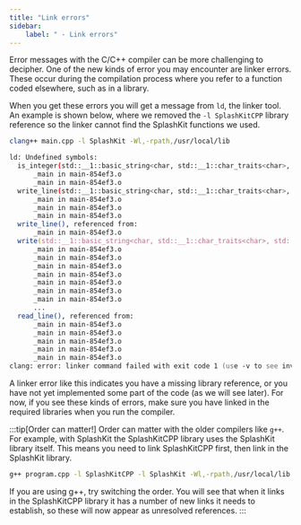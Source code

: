 ```yaml
---
title: "Link errors"
sidebar:
    label: " - Link errors"
---
```


Error messages with the C/C++ compiler can be more challenging to decipher. One of the new kinds of error you may encounter are linker errors. These occur during the compilation process where you refer to a function coded elsewhere, such as in a library.

When you get these errors you will get a message from `ld`, the linker tool. An example is shown below, where we removed the `-l SplashKitCPP` library reference so the linker cannot find the SplashKit functions we used.

```zsh
clang++ main.cpp -l SplashKit -Wl,-rpath,/usr/local/lib

ld: Undefined symbols:
  is_integer(std::__1::basic_string<char, std::__1::char_traits<char>, std::__1::allocator<char>> const&), referenced from:
      _main in main-854ef3.o
      _main in main-854ef3.o
  write_line(std::__1::basic_string<char, std::__1::char_traits<char>, std::__1::allocator<char>>), referenced from:
      _main in main-854ef3.o
      _main in main-854ef3.o
      _main in main-854ef3.o
  write_line(), referenced from:
      _main in main-854ef3.o
  write(std::__1::basic_string<char, std::__1::char_traits<char>, std::__1::allocator<char>>), referenced from:
      _main in main-854ef3.o
      _main in main-854ef3.o
      _main in main-854ef3.o
      _main in main-854ef3.o
      _main in main-854ef3.o
      _main in main-854ef3.o
      _main in main-854ef3.o
      ...
  read_line(), referenced from:
      _main in main-854ef3.o
      _main in main-854ef3.o
      _main in main-854ef3.o
      _main in main-854ef3.o
      _main in main-854ef3.o
clang: error: linker command failed with exit code 1 (use -v to see invocation)
```

A linker error like this indicates you have a missing library reference, or you have not yet implemented some part of the code (as we will see later). For now, if you see these kinds of errors, make sure you have linked in the required libraries when you run the compiler.

:::tip[Order can matter!]
Order can matter with the older compilers like `g++`. For example, with SplashKit the SplashKitCPP library uses the SplashKit library itself. This means you need to link SplashKitCPP first, then link in the SplashKit library.

```zsh
g++ program.cpp -l SplashKitCPP -l SplashKit -Wl,-rpath,/usr/local/lib -o program
```

If you are using g++, try switching the order. You will see that when it links in the SplashKitCPP library it has a number of new links it needs to establish, so these will now appear as unresolved references.
:::
